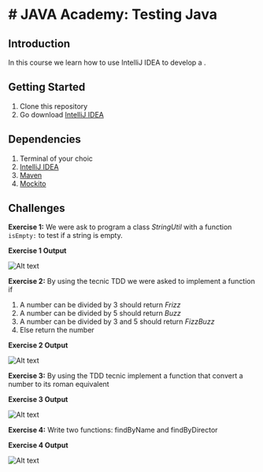 # # JAVA Academy: Testing Java 

## Introduction

In this course we learn how to use IntelliJ IDEA to develop a .

## Getting Started

1. Clone this repository
2. Go download [IntelliJ IDEA](https://www.jetbrains.com/es-es/idea/download/#section=windows) 

## Dependencies

1. Terminal of your choic
2. [IntelliJ IDEA](https://www.jetbrains.com/es-es/idea/download/#section=windows)
3. [Maven](https://github.com/junit-team/junit4/wiki/Download-and-Install)
4. [Mockito](https://search.maven.org/artifact/org.mockito/mockito-core/3.11.2/jar)

## Challenges

**Exercise 1:**
We were ask to program a class *StringUtil* with a function `isEmpty:` to test if a string is empty.

**Exercise 1 Output**

![Alt text](http://i.imgur.com/INRoO4h.png?raw=true "Empty")

**Exercise 2:**
By using the tecnic TDD we were asked to implement a function if 
1. A number can be divided by 3 should return *Frizz*
2. A number can be divided by 5 should return *Buzz*
3. A number can be divided by 3 and 5 should return *FizzBuzz*
4. Else return the number

**Exercise 2 Output**

![Alt text](http://i.imgur.com/JlZsNgX.png?raw=true "Fizz")

**Exercise 3:**
By using the TDD tecnic implement a function that convert a number to its roman equivalent

**Exercise 3 Output**

![Alt text](http://i.imgur.com/8GWSXDY.png?raw=true "Roman")

**Exercise 4:**
Write two functions: findByName and findByDirector

**Exercise 4 Output**

![Alt text](http://i.imgur.com/WX5893l.png?raw=true "Director")

